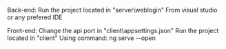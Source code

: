Back-end:
    Run the project located in "server\weblogin"
    From visual studio or any prefered IDE

Front-end:
    Change the api port in "client\appsettings.json"
    Run the project located in "client"
    Using command: ng serve --open
